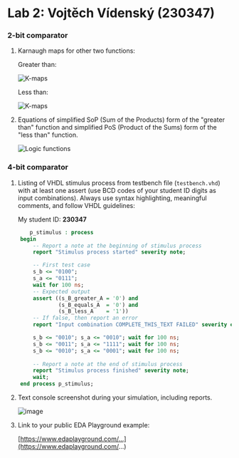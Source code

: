 # Lab 2: Vojtěch Vídenský (230347)

### 2-bit comparator

1. Karnaugh maps for other two functions:

   Greater than:

   ![K-maps](images/kmap_empty.png)

   Less than:

   ![K-maps](images/kmap_empty.png)

2. Equations of simplified SoP (Sum of the Products) form of the "greater than" function and simplified PoS (Product of the Sums) form of the "less than" function.

   ![Logic functions](images/comparator_min.png)

### 4-bit comparator

1. Listing of VHDL stimulus process from testbench file (`testbench.vhd`) with at least one assert (use BCD codes of your student ID digits as input combinations). Always use syntax highlighting, meaningful comments, and follow VHDL guidelines:

   My student ID: **230347**

```vhdl
       p_stimulus : process
    begin
        -- Report a note at the beginning of stimulus process
        report "Stimulus process started" severity note;

        -- First test case
        s_b <= "0100";
        s_a <= "0111";
        wait for 100 ns;
        -- Expected output
        assert ((s_B_greater_A = '0') and
                (s_B_equals_A  = '0') and
                (s_B_less_A    = '1'))
        -- If false, then report an error
        report "Input combination COMPLETE_THIS_TEXT FAILED" severity error;

		s_b <= "0010"; s_a <= "0010"; wait for 100 ns;
        s_b <= "0011"; s_a <= "1111"; wait for 100 ns;
        s_b <= "0010"; s_a <= "0001"; wait for 100 ns;
        
        -- Report a note at the end of stimulus process
        report "Stimulus process finished" severity note;
        wait;
    end process p_stimulus;

```

2. Text console screenshot during your simulation, including reports.

   ![image](https://user-images.githubusercontent.com/99399676/154494071-6de5e2c2-4a61-4ccc-b2fc-8d7bd4855cd3.png)


3. Link to your public EDA Playground example:

   [https://www.edaplayground.com/...](https://www.edaplayground.com/...)
